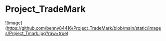 ﻿# Project_TradeMark
![image] (https://github.com/benny84416/Project_TradeMark/blob/main/static/images/Project_Tmark.jpg?raw=true)
